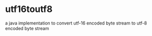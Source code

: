 # utf16toutf8
a java implementation to convert utf-16 encoded byte stream to utf-8 encoded byte stream
